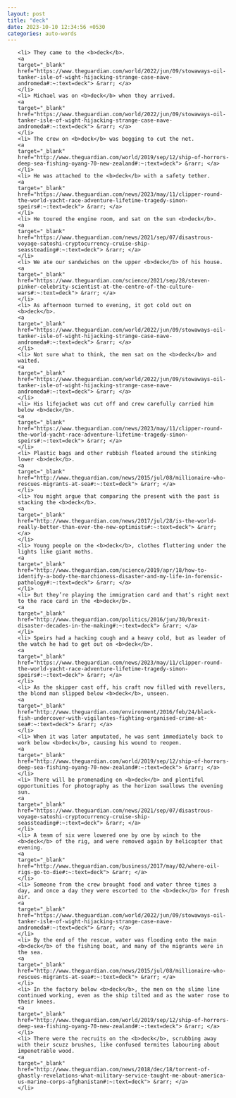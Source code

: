 ```yaml
---
layout: post
title: "deck"
date: 2023-10-10 12:34:56 +0530
categories: auto-words
---
```

<ol>

    <li> They came to the <b>deck</b>.
    <a 
    target="_blank" 
    href="https://www.theguardian.com/world/2022/jun/09/stowaways-oil-tanker-isle-of-wight-hijacking-strange-case-nave-andromeda#:~:text=deck"> &rarr; </a>
    </li>
    <li> Michael was on <b>deck</b> when they arrived.
    <a 
    target="_blank" 
    href="https://www.theguardian.com/world/2022/jun/09/stowaways-oil-tanker-isle-of-wight-hijacking-strange-case-nave-andromeda#:~:text=deck"> &rarr; </a>
    </li>
    <li> The crew on <b>deck</b> was begging to cut the net.
    <a 
    target="_blank" 
    href="http://www.theguardian.com/world/2019/sep/12/ship-of-horrors-deep-sea-fishing-oyang-70-new-zealand#:~:text=deck"> &rarr; </a>
    </li>
    <li> He was attached to the <b>deck</b> with a safety tether.
    <a 
    target="_blank" 
    href="https://www.theguardian.com/news/2023/may/11/clipper-round-the-world-yacht-race-adventure-lifetime-tragedy-simon-speirs#:~:text=deck"> &rarr; </a>
    </li>
    <li> He toured the engine room, and sat on the sun <b>deck</b>.
    <a 
    target="_blank" 
    href="https://www.theguardian.com/news/2021/sep/07/disastrous-voyage-satoshi-cryptocurrency-cruise-ship-seassteading#:~:text=deck"> &rarr; </a>
    </li>
    <li> We ate our sandwiches on the upper <b>deck</b> of his house.
    <a 
    target="_blank" 
    href="https://www.theguardian.com/science/2021/sep/28/steven-pinker-celebrity-scientist-at-the-centre-of-the-culture-wars#:~:text=deck"> &rarr; </a>
    </li>
    <li> As afternoon turned to evening, it got cold out on <b>deck</b>.
    <a 
    target="_blank" 
    href="https://www.theguardian.com/world/2022/jun/09/stowaways-oil-tanker-isle-of-wight-hijacking-strange-case-nave-andromeda#:~:text=deck"> &rarr; </a>
    </li>
    <li> Not sure what to think, the men sat on the <b>deck</b> and waited.
    <a 
    target="_blank" 
    href="https://www.theguardian.com/world/2022/jun/09/stowaways-oil-tanker-isle-of-wight-hijacking-strange-case-nave-andromeda#:~:text=deck"> &rarr; </a>
    </li>
    <li> His lifejacket was cut off and crew carefully carried him below <b>deck</b>.
    <a 
    target="_blank" 
    href="https://www.theguardian.com/news/2023/may/11/clipper-round-the-world-yacht-race-adventure-lifetime-tragedy-simon-speirs#:~:text=deck"> &rarr; </a>
    </li>
    <li> Plastic bags and other rubbish floated around the stinking lower <b>deck</b>.
    <a 
    target="_blank" 
    href="http://www.theguardian.com/news/2015/jul/08/millionaire-who-rescues-migrants-at-sea#:~:text=deck"> &rarr; </a>
    </li>
    <li> You might argue that comparing the present with the past is stacking the <b>deck</b>.
    <a 
    target="_blank" 
    href="http://www.theguardian.com/news/2017/jul/28/is-the-world-really-better-than-ever-the-new-optimists#:~:text=deck"> &rarr; </a>
    </li>
    <li> Young people on the <b>deck</b>, clothes fluttering under the lights like giant moths.
    <a 
    target="_blank" 
    href="http://www.theguardian.com/science/2019/apr/18/how-to-identify-a-body-the-marchioness-disaster-and-my-life-in-forensic-pathology#:~:text=deck"> &rarr; </a>
    </li>
    <li> But they’re playing the immigration card and that’s right next to the race card in the <b>deck</b>.
    <a 
    target="_blank" 
    href="http://www.theguardian.com/politics/2016/jun/30/brexit-disaster-decades-in-the-making#:~:text=deck"> &rarr; </a>
    </li>
    <li> Speirs had a hacking cough and a heavy cold, but as leader of the watch he had to get out on <b>deck</b>.
    <a 
    target="_blank" 
    href="https://www.theguardian.com/news/2023/may/11/clipper-round-the-world-yacht-race-adventure-lifetime-tragedy-simon-speirs#:~:text=deck"> &rarr; </a>
    </li>
    <li> As the skipper cast off, his craft now filled with revellers, the blond man slipped below <b>deck</b>, unseen.
    <a 
    target="_blank" 
    href="http://www.theguardian.com/environment/2016/feb/24/black-fish-undercover-with-vigilantes-fighting-organised-crime-at-sea#:~:text=deck"> &rarr; </a>
    </li>
    <li> When it was later amputated, he was sent immediately back to work below <b>deck</b>, causing his wound to reopen.
    <a 
    target="_blank" 
    href="http://www.theguardian.com/world/2019/sep/12/ship-of-horrors-deep-sea-fishing-oyang-70-new-zealand#:~:text=deck"> &rarr; </a>
    </li>
    <li> There will be promenading on <b>deck</b> and plentiful opportunities for photography as the horizon swallows the evening sun.
    <a 
    target="_blank" 
    href="https://www.theguardian.com/news/2021/sep/07/disastrous-voyage-satoshi-cryptocurrency-cruise-ship-seassteading#:~:text=deck"> &rarr; </a>
    </li>
    <li> A team of six were lowered one by one by winch to the <b>deck</b> of the rig, and were removed again by helicopter that evening.
    <a 
    target="_blank" 
    href="http://www.theguardian.com/business/2017/may/02/where-oil-rigs-go-to-die#:~:text=deck"> &rarr; </a>
    </li>
    <li> Someone from the crew brought food and water three times a day, and once a day they were escorted to the <b>deck</b> for fresh air.
    <a 
    target="_blank" 
    href="https://www.theguardian.com/world/2022/jun/09/stowaways-oil-tanker-isle-of-wight-hijacking-strange-case-nave-andromeda#:~:text=deck"> &rarr; </a>
    </li>
    <li> By the end of the rescue, water was flooding onto the main <b>deck</b> of the fishing boat, and many of the migrants were in the sea.
    <a 
    target="_blank" 
    href="http://www.theguardian.com/news/2015/jul/08/millionaire-who-rescues-migrants-at-sea#:~:text=deck"> &rarr; </a>
    </li>
    <li> In the factory below <b>deck</b>, the men on the slime line continued working, even as the ship tilted and as the water rose to their knees.
    <a 
    target="_blank" 
    href="http://www.theguardian.com/world/2019/sep/12/ship-of-horrors-deep-sea-fishing-oyang-70-new-zealand#:~:text=deck"> &rarr; </a>
    </li>
    <li> There were the recruits on the <b>deck</b>, scrubbing away with their scuzz brushes, like confused termites labouring about impenetrable wood.
    <a 
    target="_blank" 
    href="http://www.theguardian.com/news/2018/dec/18/torrent-of-ghastly-revelations-what-military-service-taught-me-about-america-us-marine-corps-afghanistan#:~:text=deck"> &rarr; </a>
    </li>